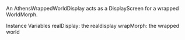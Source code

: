 An AthensWrappedWorldDisplay acts as a DisplayScreenfor a wrapped WorldMorph.Instance Variables	realDisplay:		the realdisplay	wrapMorph:	the wrapped world